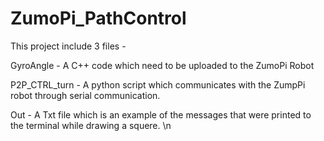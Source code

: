 # ZumoPi_PathControl

This project include 3 files -

GyroAngle - A C++ code which need to be uploaded to the ZumoPi Robot 

P2P_CTRL_turn - A python script which communicates with the ZumpPi robot through serial communication.

Out - A Txt file which is an example of the messages that were printed to the terminal while drawing a squere. \n
